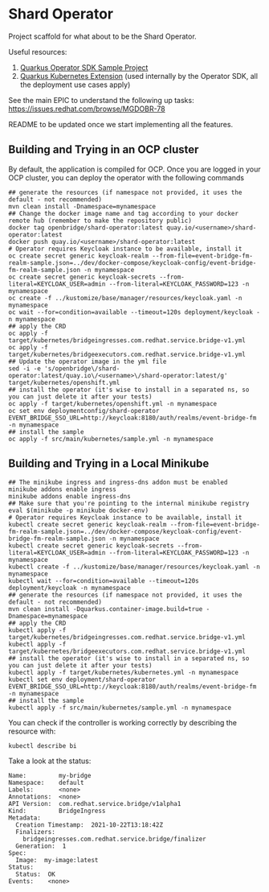 # Shard Operator

Project scaffold for what about to be the Shard Operator.

Useful resources:

1. [Quarkus Operator SDK Sample Project](https://github.com/quarkiverse/quarkus-operator-sdk/tree/2.0.0.CR2/samples)
2. [Quarkus Kubernetes Extension](https://quarkus.io/guides/deploying-to-kubernetes) (used internally by the Operator SDK, all the deployment use cases apply)

See the main EPIC to understand the following up tasks: https://issues.redhat.com/browse/MGDOBR-78

README to be updated once we start implementing all the features.

## Building and Trying in an OCP cluster

By default, the application is compiled for OCP. Once you are logged in your OCP cluster, you can deploy the operator with the following commands

```shell
## generate the resources (if namespace not provided, it uses the default - not recommended)
mvn clean install -Dnamespace=mynamespace
## Change the docker image name and tag according to your docker remote hub (remember to make the repository public)
docker tag openbridge/shard-operator:latest quay.io/<username>/shard-operator:latest 
docker push quay.io/<username>/shard-operator:latest 
# Operator requires Keycloak instance to be available, install it
oc create secret generic keycloak-realm --from-file=event-bridge-fm-realm-sample.json=../dev/docker-compose/keycloak-config/event-bridge-fm-realm-sample.json -n mynamespace
oc create secret generic keycloak-secrets --from-literal=KEYCLOAK_USER=admin --from-literal=KEYCLOAK_PASSWORD=123 -n mynamespace
oc create -f ../kustomize/base/manager/resources/keycloak.yaml -n mynamespace
oc wait --for=condition=available --timeout=120s deployment/keycloak -n mynamespace
## apply the CRD
oc apply -f target/kubernetes/bridgeingresses.com.redhat.service.bridge-v1.yml
oc apply -f target/kubernetes/bridgeexecutors.com.redhat.service.bridge-v1.yml
## Update the operator image in the yml file
sed -i -e 's/openbridge\/shard-operator:latest/quay.io\/<username>\/shard-operator:latest/g' target/kubernetes/openshift.yml
## install the operator (it's wise to install in a separated ns, so you can just delete it after your tests)
oc apply -f target/kubernetes/openshift.yml -n mynamespace
oc set env deploymentconfig/shard-operator EVENT_BRIDGE_SSO_URL=http://keycloak:8180/auth/realms/event-bridge-fm -n mynamespace
## install the sample
oc apply -f src/main/kubernetes/sample.yml -n mynamespace
```

## Building and Trying in a Local Minikube

````shell
## The minikube ingress and ingress-dns addon must be enabled
minikube addons enable ingress
minikube addons enable ingress-dns
## Make sure that you're pointing to the internal minikube registry
eval $(minikube -p minikube docker-env)
# Operator requires Keycloak instance to be available, install it
kubectl create secret generic keycloak-realm --from-file=event-bridge-fm-realm-sample.json=../dev/docker-compose/keycloak-config/event-bridge-fm-realm-sample.json -n mynamespace
kubectl create secret generic keycloak-secrets --from-literal=KEYCLOAK_USER=admin --from-literal=KEYCLOAK_PASSWORD=123 -n mynamespace
kubectl create -f ../kustomize/base/manager/resources/keycloak.yaml -n mynamespace
kubectl wait --for=condition=available --timeout=120s deployment/keycloak -n mynamespace
## generate the resources (if namespace not provided, it uses the default - not recommended)
mvn clean install -Dquarkus.container-image.build=true -Dnamespace=mynamespace
## apply the CRD
kubectl apply -f target/kubernetes/bridgeingresses.com.redhat.service.bridge-v1.yml
kubectl apply -f target/kubernetes/bridgeexecutors.com.redhat.service.bridge-v1.yml
## install the operator (it's wise to install in a separated ns, so you can just delete it after your tests)
kubectl apply -f target/kubernetes/kubernetes.yml -n mynamespace
kubectl set env deployment/shard-operator EVENT_BRIDGE_SSO_URL=http://keycloak:8180/auth/realms/event-bridge-fm -n mynamespace
## install the sample
kubectl apply -f src/main/kubernetes/sample.yml -n mynamespace
````

You can check if the controller is working correctly by describing the resource with:

```shell
kubectl describe bi
```

Take a look at the status:

```
Name:         my-bridge
Namespace:    default
Labels:       <none>
Annotations:  <none>
API Version:  com.redhat.service.bridge/v1alpha1
Kind:         BridgeIngress
Metadata:
  Creation Timestamp:  2021-10-22T13:18:42Z
  Finalizers:
    bridgeingresses.com.redhat.service.bridge/finalizer
  Generation:  1
Spec:
  Image:  my-image:latest
Status:
  Status:  OK
Events:    <none>
```

